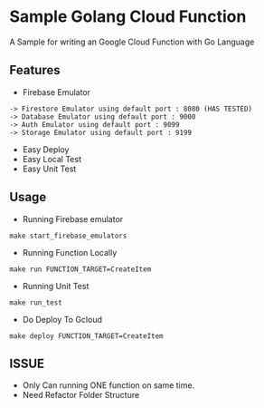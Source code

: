 
# Sample Golang Cloud Function



A Sample for writing an Google Cloud Function with Go Language

## Features

- Firebase Emulator
```
-> Firestore Emulator using default port : 8080 (HAS TESTED)
-> Database Emulator using default port : 9000
-> Auth Emulator using default port : 9099
-> Storage Emulator using default port : 9199

```
- Easy Deploy
- Easy Local Test
- Easy Unit Test

## Usage

- Running Firebase emulator
```
make start_firebase_emulators

```

- Running Function Locally

```
make run FUNCTION_TARGET=CreateItem

```

- Running Unit Test
```
make run_test

```

- Do Deploy To Gcloud
```
make deploy FUNCTION_TARGET=CreateItem

```

## ISSUE

- Only Can running ONE function on same time.
- Need Refactor Folder Structure